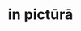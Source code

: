 ---
title: in pictūrā
meaning: in the picture
ch: 1
di: (ablative singular)
pos: prepphrase
preposition: in
noun: pictūrā
---